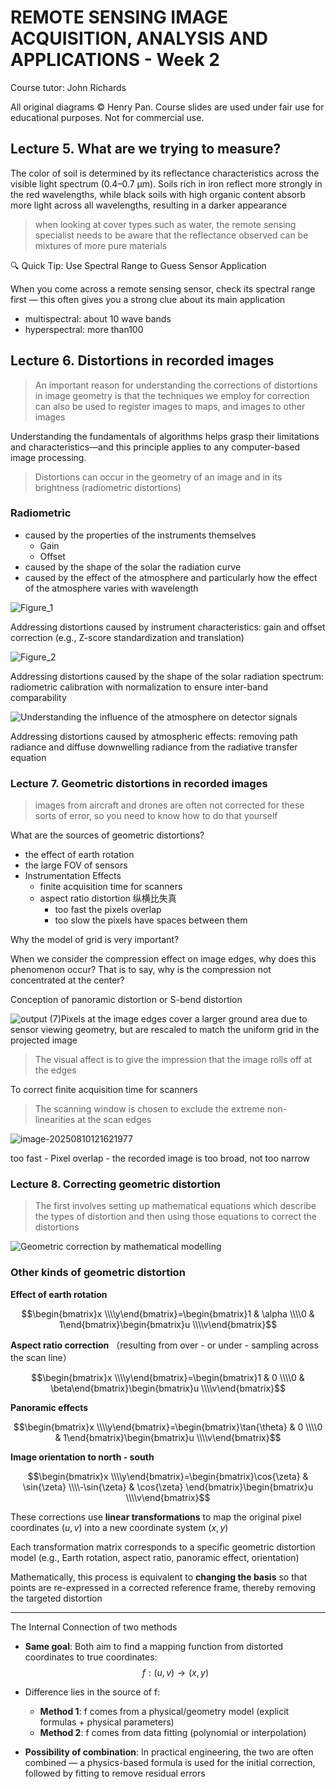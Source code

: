 # REMOTE SENSING IMAGE ACQUISITION, ANALYSIS AND APPLICATIONS - Week 2

Course tutor: John Richards

All original diagrams © Henry Pan. Course slides are used under fair use for educational purposes. Not for commercial use.

## Lecture 5. What are we trying to measure?

The color of soil is determined by its reflectance characteristics across the visible light spectrum (0.4–0.7 μm). Soils rich in iron reflect more strongly in the red wavelengths, while black soils with high organic content absorb more light across all wavelengths, resulting in a darker appearance

> when looking at cover types such as water, the remote sensing specialist needs to be aware that the reflectance observed can be mixtures of more pure materials

🔍 Quick Tip: Use Spectral Range to Guess Sensor Application

When you come across a remote sensing sensor, check its spectral range first — this often gives you a strong clue about its main application

- multispectral: about 10 wave bands
- hyperspectral: more than100

## Lecture 6. Distortions in recorded images

> An important reason for understanding the corrections of distortions in image geometry is that the techniques we employ for correction can also be used to register images to maps, and images to other images

Understanding the fundamentals of algorithms helps grasp their limitations and characteristics—and this principle applies to any computer-based image processing.

> Distortions can occur in the geometry of an image and in its brightness (radiometric distortions)

### Radiometric

- caused by the properties of the instruments themselves
  - Gain
  - Offset
- caused by the shape of the solar the radiation curve
- caused by the effect of the atmosphere and particularly how the effect of the atmosphere varies with wavelength

![Figure_1](RS%20week%202.assets/Figure_1.png)

Addressing distortions caused by instrument characteristics: gain and offset correction (e.g., Z-score standardization and translation)

![Figure_2](RS%20week%202.assets/Figure_2.png)

Addressing distortions caused by the shape of the solar radiation spectrum: radiometric calibration with normalization to ensure inter-band comparability

![Understanding the influence of the atmosphere on detector signals](RS%20week%202.assets/Understanding%20the%20influence%20of%20the%20atmosphere%20on%20detector%20signals.png)

Addressing distortions caused by atmospheric effects: removing path radiance and diffuse downwelling radiance from the radiative transfer equation

### Lecture 7. Geometric distortions in recorded images

> images from aircraft and drones are often not corrected for these sorts of error, so you need to know how to do that yourself

What are the sources of geometric distortions?

- the effect of earth rotation
- the large FOV of sensors
- Instrumentation Effects
  - finite acquisition time for scanners
  - aspect ratio distortion 纵横比失真
    - too fast the pixels overlap
    - too slow the pixels have spaces between them

Why the model of grid is very important?

When we consider the compression effect on image edges, why does this phenomenon occur? That is to say, why is the compression not concentrated at the center? 

Conception of panoramic distortion or S-bend distortion

![output (7)](RS%20week%202.assets/output%20(7).png)Pixels at the image edges cover a larger ground area due to sensor viewing geometry, but are rescaled to match the uniform grid in the projected image

> The visual affect is to give the impression that the image rolls off at the edges

To correct finite acquisition time for scanners

> The scanning window is chosen to exclude the extreme non-linearities at the scan edges

![image-20250810121621977](RS%20week%202.assets/image-20250810121621977.png)

too fast - Pixel overlap - the recorded image is too broad, not too narrow

### Lecture 8. Correcting geometric distortion

> The first involves setting up mathematical equations which describe the types of distortion and then using those equations to correct the distortions

![Geometric correction by mathematical modelling](RS%20week%202.assets/Geometric%20correction%20by%20mathematical%20modelling.png)

### Other kinds of geometric distortion

**Effect of earth rotation**

$$\begin{bmatrix}x \\\\y\end{bmatrix}=\begin{bmatrix}1 & \alpha \\\\0 & 1\end{bmatrix}\begin{bmatrix}u \\\\v\end{bmatrix}$$

**Aspect ratio correction** （resulting from over - or under - sampling across the scan line）

$$\begin{bmatrix}x \\\\y\end{bmatrix}=\begin{bmatrix}1 & 0 \\\\0 & \beta\end{bmatrix}\begin{bmatrix}u \\\\v\end{bmatrix}$$

**Panoramic effects**

$$\begin{bmatrix}x \\\\y\end{bmatrix}=\begin{bmatrix}\tan{\theta} & 0 \\\\0 & 1\end{bmatrix}\begin{bmatrix}u \\\\v\end{bmatrix}$$

**Image orientation to north - south**

$$\begin{bmatrix}x \\\\y\end{bmatrix}=\begin{bmatrix}\cos{\zeta} & \sin{\zeta} \\\\-\sin{\zeta} & \cos{\zeta}
\end{bmatrix}\begin{bmatrix}u \\\\v\end{bmatrix}$$

These corrections use **linear transformations** to map the original pixel coordinates $(u, v)$ into a new coordinate system $(x, y)$

Each transformation matrix corresponds to a specific geometric distortion model (e.g., Earth rotation, aspect ratio, panoramic effect, orientation)

Mathematically, this process is equivalent to **changing the basis** so that points are re-expressed in a corrected reference frame, thereby removing the targeted distortion

---

The Internal Connection of two methods

- **Same goal**: Both aim to find a mapping function from distorted coordinates to true coordinates:
  $$
  f: (u, v) \rightarrow (x, y)
  $$

- Difference lies in the source of f:

  - **Method 1**: f comes from a physical/geometry model (explicit formulas + physical parameters)
  - **Method 2**: f comes from data fitting (polynomial or interpolation)

- **Possibility of combination**: In practical engineering, the two are often combined — a physics-based formula is used for the initial correction, followed by fitting to remove residual errors

